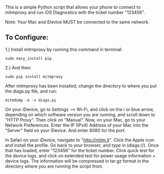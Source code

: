 This is a simple Python script that allows your phone to connect to mitmproxy and run iOS Diagnostics with the ticket number "123456".

Note: Your Mac and iDevice MUST be connected to the same network.


## To Configure:

1.) Install mitmproxy by running this command in terminal:

```
sudo easy_install pip
```

2.) And then:
```
sudo pip install mitmproxy
```

After mitmproxy has been installed, change the directory to where you put the diags.py file, and run:
```
mitmdump -e -s diags.py
```

On your iDevice, go to Settings --> Wi-Fi, and click on the i or blue arrow, depending on which software version you are running, and scroll down to "HTTP Proxy". Then click on "Manual". Now, on your Mac, go to your Network Preferences. Enter the IP (IPv4) Address of your Mac into the "Server" field on your iDevice. And enter 8080 for the port.

In Safari on your iDevice, navigate to "http://mitm.it". Click the Apple icon and install the profile. Go back to your browser, and type in (diags://). Once that has loaded, enter "123456" for the ticket number. Click quick test for the device logs, and click on extended test for power usage information + device logs. The information will be compressed in tar.gz format in the directory where you are running the script from.